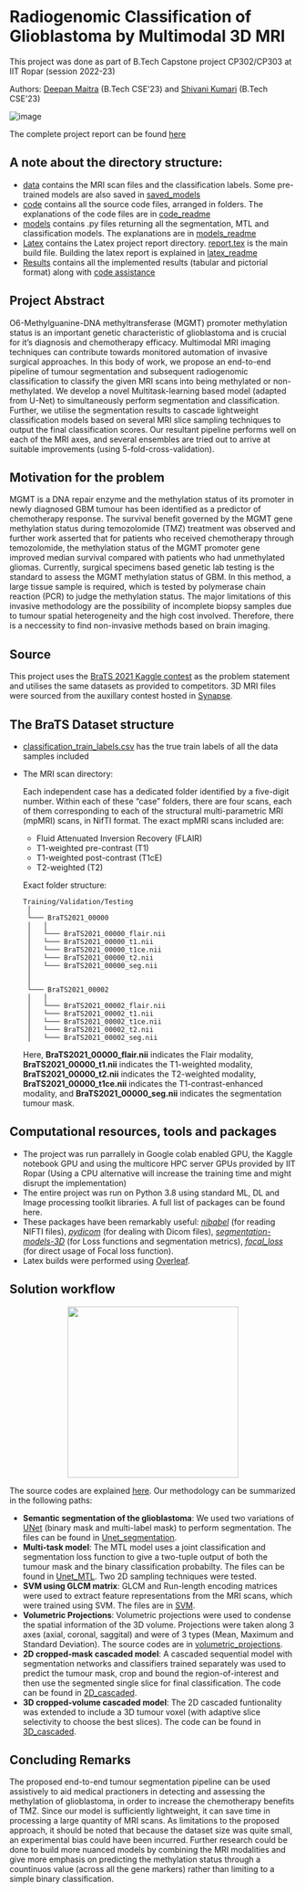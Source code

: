 # Radiogenomic Classification of Glioblastoma by Multimodal 3D MRI

This project was done as part of B.Tech Capstone project CP302/CP303 at IIT Ropar (session 2022-23)

Authors: [Deepan Maitra](https://www.linkedin.com/in/deepan-maitra-71810b1b4/) (B.Tech CSE'23) and [Shivani Kumari](https://www.linkedin.com/in/shivani-kumari-577392193/) (B.Tech CSE'23)

![image](https://user-images.githubusercontent.com/80473384/237059446-9f478666-d6b0-4ab4-9b78-8ec1082192ac.png)

The complete project report can be found [here](BTP_report__Deepan_Shivani_.pdf)


## A note about the directory structure:
- [data](data) contains the MRI scan files and the classification labels. Some pre-trained models are also saved in [saved_models](data/saved_models)
- [code](code) contains all the source code files, arranged in folders. The explanations of the code files are in [code_readme](code/README.md)
- [models](models) contains .py files returning all the segmentation, MTL and classification models. The explanations are in [models_readme](models/README.md)
- [Latex](latex_report_files) contains the Latex project report directory. [report.tex](latex_report_files/report.tex) is the main build file. Building the latex report is explained in [latex_readme](latex_report_files/README.md)
- [Results](results) contains all the implemented results (tabular and pictorial format) along with [code assistance](results/README.md)


## Project Abstract
O6-Methylguanine-DNA methyltransferase (MGMT) promoter methylation
status is an important genetic characteristic of glioblastoma and
is crucial for it’s diagnosis and chemotherapy efficacy. Multimodal
MRI imaging techniques can contribute towards monitored automation
of invasive surgical approaches. In this body of work, we propose
an end-to-end pipeline of tumour segmentation and subsequent radiogenomic
classification to classify the given MRI scans into being
methylated or non-methylated. We develop a novel Multitask-learning
based model (adapted from U-Net) to simultaneously perform segmentation
and classification. Further, we utilise the segmentation
results to cascade lightweight classification models based on several
MRI slice sampling techniques to output the final classification scores.
Our resultant pipeline performs well on each of the MRI axes, and several
ensembles are tried out to arrive at suitable improvements (using 5-fold-cross-validation).


## Motivation for the problem

MGMT is a DNA repair enzyme and the methylation status of its
promoter in newly diagnosed GBM tumour has been identified as a predictor
of chemotherapy response. The survival benefit governed
by the MGMT gene methylation status during temozolomide (TMZ) treatment
was observed and further work asserted that for patients
who received chemotherapy through temozolomide, the methylation status of
the MGMT promoter gene improved median survival compared with patients
who had unmethylated gliomas. Currently, surgical specimens based genetic lab testing is the standard to
assess the MGMT methylation status of GBM. In this method, a large tissue sample is required, which is tested by polymerase chain reaction (PCR) to judge
the methylation status. The major limitations of this invasive
methodology are the possibility of incomplete biopsy samples due to tumour
spatial heterogeneity and the high cost involved. Therefore, there is a neccessity to find non-invasive methods based
on brain imaging. 

## Source
This project uses the [BraTS 2021 Kaggle contest](https://www.kaggle.com/c/rsna-miccai-brain-tumor-radiogenomic-classification/overview/description) as the problem statement and utilises the same datasets as provided to competitors. 3D MRI files were sourced from the auxillary contest hosted in [Synapse](https://www.synapse.org/#!Synapse:syn27046444/wiki/616571). 

## The BraTS Dataset structure

- [classification_train_labels.csv](classification_train_labels.csv) has the true train labels of all the data samples included

- The MRI scan directory:

  Each independent case has a dedicated folder identified by a five-digit number. Within each of these “case” folders, there are four scans, each of them corresponding to each of the structural multi-parametric MRI (mpMRI) scans, in NifTI format. The exact mpMRI scans included are:

    - Fluid Attenuated Inversion Recovery (FLAIR)
    - T1-weighted pre-contrast (T1)
    - T1-weighted post-contrast (T1cE)
    - T2-weighted (T2)

   Exact folder structure:
   
   ```
   Training/Validation/Testing
    │
    └─── BraTS2021_00000
    │   │
    │   └─── BraTS2021_00000_flair.nii
    │   └─── BraTS2021_00000_t1.nii
    │   └─── BraTS2021_00000_t1ce.nii
    │   └─── BraTS2021_00000_t2.nii
    │   └─── BraTS2021_00000_seg.nii
    │
    │
    └─── BraTS2021_00002
    │   │
    │   └─── BraTS2021_00002_flair.nii
    │   └─── BraTS2021_00002_t1.nii
    │   └─── BraTS2021_00002_t1ce.nii
    │   └─── BraTS2021_00002_t2.nii
    │   └─── BraTS2021_00002_seg.nii
    ```

    Here, **BraTS2021_00000_flair.nii** indicates the Flair modality,  **BraTS2021_00000_t1.nii** indicates the T1-weighted modality,  **BraTS2021_00000_t2.nii** indicates the T2-weighted modality,  **BraTS2021_00000_t1ce.nii** indicates the T1-contrast-enhanced modality, and **BraTS2021_00000_seg.nii** indicates the segmentation tumour mask.



## Computational resources, tools and packages

* The project was run parrallely in Google colab enabled GPU, the Kaggle notebook GPU and using the multicore HPC server GPUs provided by IIT Ropar (Using a CPU alternative will increase the training time and might disrupt the implementation)
* The entire project was run on Python 3.8 using standard ML, DL and Image processing toolkit libraries. A full list of packages can be found here.
* These packages have been remarkably useful: [*nibabel*](https://pypi.org/project/nibabel/) (for reading NIFTI files), [*pydicom*](https://pypi.org/project/pydicom/) (for dealing with Dicom files), [*segmentation-models-3D*](https://pypi.org/project/segmentation-models-3D/) (for Loss functions and segmentation metrics), [*focal_loss*](https://pypi.org/project/focal-loss/) (for direct usage of Focal loss function).
* Latex builds were performed using [Overleaf](https://www.overleaf.com/). 


## Solution workflow

<p align="center">
    <img width="300" src="latex_report_files/report_images/methylated.png">
</p>

The source codes are explained [here](code/README.md). Our methodology can be summarized in the following paths:
- **Semantic segmentation of the glioblastoma**: We used two variations of [UNet](models/Unet.py) (binary mask and multi-label mask) to perform segmentation. The files can be found in [Unet_segmentation](code/Unet_segmentation).
- **Multi-task model**: The MTL model uses a joint classification and segmentation loss function to give a two-tuple output of both the tumour mask and the binary classification probabilty. The files can be found in [Unet_MTL](code/UNet_MTL). Two 2D sampling techniques were tested.
- **SVM using GLCM matrix**: GLCM and Run-length encoding matrices were used to extract feature representations from the MRI scans, which were trained using SVM. The files are in [SVM](code/GLCM_SVM). 
- **Volumetric Projections**: Volumetric projections were used to condense the spatial information of the 3D volume. Projections were taken along 3 axes (axial, coronal, saggital) and were of 3 types (Mean, Maximum and Standard Deviation). The source codes are in [volumetric_projections](code/volumetric_projections_classification).
- **2D cropped-mask cascaded model**: A cascaded sequential model with segmentation networks and classifiers trained separately was used to predict the tumour mask, crop and bound the region-of-interest and then use the segmented single slice for final classification. The code can be found in [2D_cascaded](code/2D_cropped_cascaded).
-  **3D cropped-volume cascaded model**: The 2D cascaded funtionality was extended to include a 3D tumour voxel (with adaptive slice selectivity to choose the best slices). The code can be found in [3D_cascaded](code/3D_cropped_cascaded).

## Concluding Remarks

The proposed end-to-end tumour segmentation pipeline can be used assistively
to aid medical practioners in detecting and assessing the methylation of glioblastoma,
in order to increase the chemotherapy benefits of TMZ. Since our model
is sufficiently lightweight, it can save time in processing a large quantity of MRI
scans. As limitations to the proposed approach, it should be noted that because
the dataset size was quite small, an experimental bias could have been incurred.
Further research could be done to build more nuanced models by combining the
MRI modalities and give more emphasis on predicting the methylation status
through a countinuos value (across all the gene markers) rather than limiting to
a simple binary classification.

